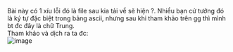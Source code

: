 Bài này có 1 xíu lỗi đó là file sau kia tải về sẽ hiện ?. Nhiều bạn cứ tưởng đó là ký tự đặc biệt trong bảng ascii, nhưng sau khi tham khảo trên gg thì mình bt đc đây là chữ Trung.  
Tham khảo và dịch ra ta đc:  
![image](https://user-images.githubusercontent.com/97203151/223612213-d2de5859-318c-4544-ae13-afc06c707992.png)

